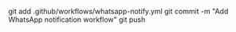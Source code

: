 git add .github/workflows/whatsapp-notify.yml
git commit -m "Add WhatsApp notification workflow"
git push
